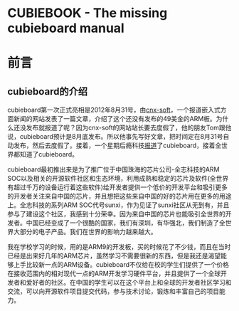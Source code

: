 CUBIEBOOK - The missing cubieboard manual
=========================================


# 前言

## cubieboard的介绍


cubieboard第一次正式亮相是2012年8月31号，由[cnx-soft](http://www.cnx-software.com/2012/08/31/49-cubieboard-allwinner-a10-open-hardware-development-board/)，一个报道嵌入式方面新闻的网站发表了一篇文章，介绍了这个还没有发布的49美金的ARM板。为什么还没发布就报道了呢？因为cnx-soft的网站站长要去度假了，他的朋友Tom跟他说，cubieboard预计是8月底发布。所以他事先写好文章，把时间定在8月31号自动发布，然后去度假了。接着，一个星期后瘾科技[报道](http://www.engadget.com/2012/09/05/cubieboard-for-developers/)了cubieboard，接着全世界都知道了cubieboard。

cubieboard最初推出来是为了推广位于中国珠海的芯片公司-全志科技的ARM SOC以及相关的开源软件社区和生态环境，利用成熟和稳定的芯片及软件(全世界有超过千万的设备运行着这些软件)给开发者提供一个低价的开发平台和吸引更多的开发者关注来自中国的芯片，并且想把这些来自中国的好的芯片用在更多的用途上。全志科技的系列ARM SOC代号sunxi，作为见证了sunxi社区从无到有，并且参与了建设这个社区，我感到十分荣幸。因为来自中国的芯片也能吸引全世界的开发者。中国已经变成了一个很酷的国家，我们有深圳，有华强北，我们制造了全世界大部分的电子产品。我们在世界的影响力越来越大。

我在学校学习的时候，用的是ARM9的开发板，买的时候花了不少钱，而且在当时已经是出来好几年的ARM芯片，虽然学习不需要很新的东西，但是我还是渴望能够上手比较新一点的ARM设备。cubieboard不仅给在校的学生们提供了一个价格在接收范围内的相对现代一点的ARM开发学习硬件平台，并且提供了一个全球开发者和爱好者的社区。在中国的学生可以在这个平台上和全球的开发者社区学习和交流，可以向开源软件项目提交代码，参与技术讨论，锻炼和丰富自己的项目能力。

